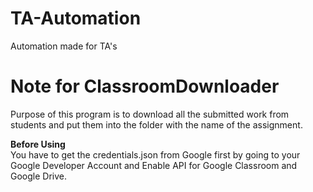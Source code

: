 # TA-Automation
Automation made for TA's   

# Note for ClassroomDownloader
Purpose of this program is to download all the submitted work from students and put them into the folder with the name of the assignment.

**Before Using**   
You have to get the credentials.json from Google first by going to your Google Developer Account and Enable API for Google Classroom and Google Drive.

